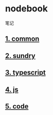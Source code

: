 # nodebook
笔记

## [1. common](./common/index.md)
## [2. sundry](./sundry/index.md)
## [3. typescript](./typescript/index.md)
## [4. js](./js/index.md)
## [5. code](./code/index.md)
